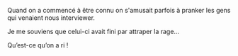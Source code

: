 Quand on a commencé à être connu on s'amusait parfois à pranker les
gens qui venaient nous interviewer.

Je me souviens que celui-ci avait fini par attraper la rage…

Qu’est-ce qu’on a ri !
